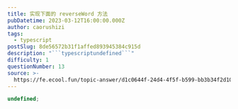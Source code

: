```yaml
---
title: 实现下面的 reverseWord 方法
pubDatetime: 2023-03-12T16:00:00.000Z
author: caorushizi
tags:
  - typescript
postSlug: 8de56572b31f1affed893945384c915d
description: "```typescriptundefined```"
difficulty: 1
questionNumber: 13
source: >-
  https://fe.ecool.fun/topic-answer/d1c0644f-24d4-4f5f-b599-bb3b34f2d10e?orderBy=updateTime&order=desc&tagId=19
---
```


```typescript
undefined;
```
